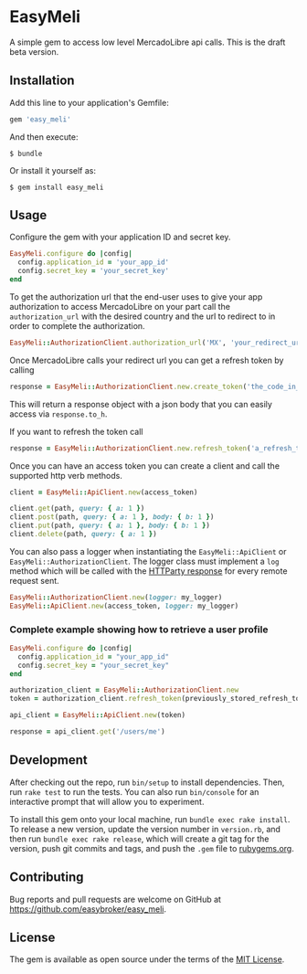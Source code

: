 # EasyMeli

A simple gem to access low level MercadoLibre api calls. This is the draft beta version.

## Installation

Add this line to your application's Gemfile:

```ruby
gem 'easy_meli'
```

And then execute:

    $ bundle

Or install it yourself as:

    $ gem install easy_meli

## Usage

Configure the gem with your application ID and secret key.

```ruby
EasyMeli.configure do |config|
  config.application_id = 'your_app_id'
  config.secret_key = 'your_secret_key'
end
```

To get the authorization url that the end-user uses to give your app authorization to access MercadoLibre on your part call the `authorization_url` with the desired country and the url to redirect to in order to complete the authorization.

```ruby
EasyMeli::AuthorizationClient.authorization_url('MX', 'your_redirect_url')
```

Once MercadoLibre calls your redirect url you can get a refresh token by calling

```ruby
response = EasyMeli::AuthorizationClient.new.create_token('the_code_in_the_redirect', 'the_same_redirect_url_as_above')
```
This will return a response object with a json body that you can easily access via `response.to_h`.

If you want to refresh the token call 

```ruby
response = EasyMeli::AuthorizationClient.new.refresh_token('a_refresh_token')
```

Once you can have an access token you can create a client and call the supported http verb methods.

```ruby
client = EasyMeli::ApiClient.new(access_token)

client.get(path, query: { a: 1 })
client.post(path, query: { a: 1 }, body: { b: 1 })
client.put(path, query: { a: 1 }, body: { b: 1 })
client.delete(path, query: { a: 1 })
```

You can also pass a logger when instantiating the `EasyMeli::ApiClient` or `EasyMeli::AuthorizationClient`. The logger class must implement a `log` method which will be called with the [HTTParty response](https://www.rubydoc.info/github/jnunemaker/httparty/HTTParty/Response) for every remote request sent.

```ruby
EasyMeli::AuthorizationClient.new(logger: my_logger)
EasyMeli::ApiClient.new(access_token, logger: my_logger)
```

### Complete example showing how to retrieve a user profile
```ruby
EasyMeli.configure do |config|
  config.application_id = "your_app_id"
  config.secret_key = "your_secret_key"
end

authorization_client = EasyMeli::AuthorizationClient.new
token = authorization_client.refresh_token(previously_stored_refresh_token).to_h['access_token']

api_client = EasyMeli::ApiClient.new(token)

response = api_client.get('/users/me')

```

## Development

After checking out the repo, run `bin/setup` to install dependencies. Then, run `rake test` to run the tests. You can also run `bin/console` for an interactive prompt that will allow you to experiment.

To install this gem onto your local machine, run `bundle exec rake install`. To release a new version, update the version number in `version.rb`, and then run `bundle exec rake release`, which will create a git tag for the version, push git commits and tags, and push the `.gem` file to [rubygems.org](https://rubygems.org).

## Contributing

Bug reports and pull requests are welcome on GitHub at https://github.com/easybroker/easy_meli.

## License

The gem is available as open source under the terms of the [MIT License](https://opensource.org/licenses/MIT).
